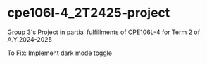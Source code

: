 # cpe106l-4_2T2425-project
Group 3's Project in partial fulfillments of CPE106L-4 for Term 2 of A.Y.2024-2025

To Fix:
Implement dark mode toggle